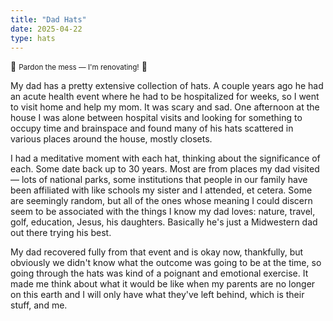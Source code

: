 ```yaml
---
title: "Dad Hats"
date: 2025-04-22
type: hats
---
```

🚧 <small>Pardon the mess — I'm renovating!</small> 🚧

My dad has a pretty extensive collection of hats. A couple years ago he had an acute health event where he had to be hospitalized for weeks, so I went to visit home and help my mom. It was scary and sad. One afternoon at the house I was alone between hospital visits and looking for something to occupy time and brainspace and found many of his hats scattered in various places around the house, mostly closets.

I had a meditative moment with each hat, thinking about the significance of each. Some date back up to 30 years. Most are from places my dad visited — lots of national parks, some institutions that people in our family have been affiliated with like schools my sister and I attended, et cetera. Some are seemingly random, but all of the ones whose meaning I could discern seem to be associated with the things I know my dad loves: nature, travel, golf, education, Jesus, his daughters. Basically he's just a Midwestern dad out there trying his best.

My dad recovered fully from that event and is okay now, thankfully, but obviously we didn't know what the outcome was going to be at the time, so going through the hats was kind of a poignant and emotional exercise. It made me think about what it would be like when my parents are no longer on this earth and I will only have what they've left behind, which is their stuff, and me.